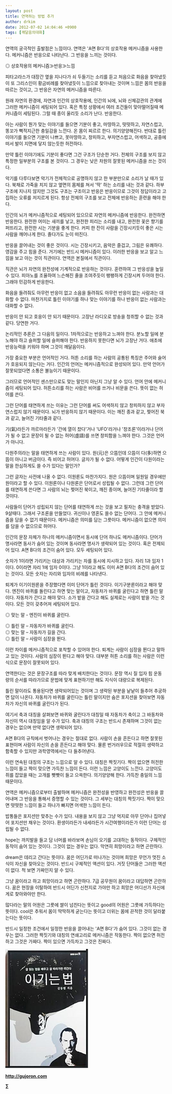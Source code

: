 ```yaml
---
layout: post
title: 연역하는 방법 추가
author: drkim
date: 2012-07-02 14:04:46 +0900
tags: [깨달음의대화]
---
```

연역의 궁극적인 출발점은 느낌이다. 연역은 'A면 B다'의 상호작용 메커니즘을 사용한다. 메커니즘은 반응으로 나타난다. 그 반응을 느끼는 것이다. 

◎ 상호작용의 메커니즘≫반응≫느낌 

피타고라스가 대장간 옆을 지나다가 쇠 두들기는 소리를 듣고 처음으로 화음을 찾아냈듯이 또 그리스인이 황금비례를 찾아냈듯이 느낌으로 찾아내는 것이며 느낌은 몸의 반응을 따르는 것이고, 그 반응은 자연의 메커니즘을 따른다. 

원래 자연의 환경에, 자연과 인간의 상호작용에, 인간의 뇌에, 뇌와 신체감관의 관계에 그러한 메커니즘이 세팅되어 있다. 혹은 특정 상황에서 여러 조건들이 맞아떨어질때 메커니즘이 세팅된다. 그럴 때 종이 울리듯 소리가 난다. 반응한다. 

아는 사람이 뭔가 맞는 이야기를 들으면 기분이 좋고, 마땅하고, 떳떳하고, 자연스럽고, 똥꼬가 뻑적지근한 충일감을 느낀다. 온 몸이 찌르르 한다. 의기양양해진다. 반대로 틀린 이야기를 들으면 기분이 나쁘고, 못마땅하고, 창피하고, 부자연스럽고, 어색하고, 공중에 떠서 발이 지면에 닿지 않는듯한 허전하다. 

만약 틀린 이야기에도 기분이 좋다면 그건 구조가 단순한 거다. 전체의 구조를 보지 않고 특정한 일부분의 구조를 본 것이다. 그 경우는 낮은 차원의 잘못된 메커니즘을 쓰는 것이다. 

악기를 다루다보면 악기가 전체적으로 공명하지 않고 한 부분만으로 소리가 날 때가 있다. 북채로 가죽을 치지 않고 옆면의 몸체를 쳐서 '딱' 하는 소리를 내는 것과 같다. 하부구조에 지나지 않지만 그것도 구조는 구조이고 반응은 반응이므로 그것이 정답이라고 고집하는 오류를 저지르게 된다. 항상 전체의 구조를 보고 전체에 반응하는 훈련을 해야 한다. 

인간의 뇌가 메커니즘적으로 세팅되어 있으므로 자연의 메커니즘에 반응한다. 완전하면 반응한다. 완전한 어미는 새끼를 낳고, 완전한 피리는 소리를 내고, 완전한 꽃은 향기를 퍼뜨리고, 완전한 시는 기분을 좋게 한다. 커피 한 잔이 사람을 긴장시키듯이 좋은 시는 사람을 깨어나게 한다. 졸다가도 눈이 떠진다. 

반응을 끌어내는 것이 좋은 것이다. 시는 긴장시키고, 음악은 즐겁고, 그림은 유쾌하다. 영감을 주고 힘을 준다. 거기에는 반드시 메커니즘이 있다. 이러한 반응을 보고 알고 느낌을 보고 아는 것이 직관이다. 연역은 본질에서 직관이다. 

직관은 뇌가 자연의 완전성에 기계적으로 반응하는 것이다. 훈련하여 그 반응성을 높일 수 있다. 피아노를 조율하여 느슨해진 줄을 조여주듯이 팽팽하게 긴장시켜 두어야 한다. 그래야 민감하게 반응한다. 

화음을 들려줘도 아무런 반응이 없고 소음을 들려줘도 아무런 반응이 없는 사람과는 대화할 수 없다. 마찬가지로 틀린 이야기를 하나 맞는 이야기를 하나 반응이 없는 사람과는 대화할 수 없다. 

반응이 안 되고 호응이 안 되기 때문이다. 고장난 라디오로 방송을 청취할 수 없는 것과 같다. 당연한 거다. 

논리적인 추론은 그 다음의 일이다. 1차적으로는 반응하고 느껴야 한다. 분노할 일에 분노해야 하고 슬퍼할 일에 슬퍼해야 한다. 반응하지 못한다면 뇌가 고장난 거다. 애초에 반응능력을 키워야 하며 그것이 깨달음이다. 

가장 중요한 부분은 언어적인 거다. 허튼 소리를 하는 사람의 공통된 특징은 주어와 술어가 호응되지 않는다는 거다. 인간의 언어는 메커니즘적으로 완성되어 있다. 만약 언어가 잘못되었다면 소통은 불능이기 때문이다. 

그러므로 언어적인 센스만으로도 맞는 말인지 아닌지 그냥 알 수 있다. 언어 안에 메커니즘이 세팅되어 있다. 허튼소리를 하는 사람은 비어를 쓰거나 비문을 쓴다. 뜻이 없는 허어를 쓴다. 

그런 단어를 태연하게 쓰는 이유는 그런 단어를 써도 어색하지 않고 창피하지 않고 부자연스럽지 않기 때문이다. 뇌가 반응하지 않기 때문이다. 이는 깨진 종과 같고, 찢어진 북과 같고, 늘어진 기타줄과 같다. 

기(氣)라든가 까르마라든가 '간에 열이 찼다'거나 'UFO'라거나 '창조론'이라거나 단어가 될 수 없고 문장이 될 수 없는 허어(虛語)를 쓰면 창피함을 느껴야 한다. 그것은 언어가 아니다. 

다원주의라는 말을 태연하게 쓰는 사람이 있다. 원(元)은 으뜸인데 으뜸이 다(多)하면 으뜸이 아니고 버금이다. 즉 비어고 허어다. 글자가 될 수 없다. 어떻게 인간이 다원이라는 말을 한심하게도 쓸 수가 있다는 말인가? 

그런 글자는 사전에 나올 수 없다. 이원론도 마찬가지다. 원은 으뜸이며 일원일 경우에만 원이라고 할 수 있다. 이원론이나 다원론은 단어로서 성립될 수 없다. 그런데 그런 단어를 태연하게 쓴다면 그 사람의 뇌는 찢어진 북이고, 깨진 종이며, 늘어진 기타줄이라 할 것이다. 

사람들이 단어가 성립되지 않는 단어를 태연하게 쓰는 것을 보고 필자는 충격을 받았다. 9살때다. 그래서 구조론을 만들었다. 귀신이나 영혼도 쓸수 없는 단어다. 그 안에 메커니즘을 담을 수 없기 때문이다. 메커니즘은 의미를 담는 그릇이다. 메커니즘이 없으면 의미를 담을 수 없으므로 허어다. 

인간의 문장 자체가 하나의 메커니즘이면서 동시에 단어 하나도 메커니즘이다. 단어가 명사라면 동사가 숨어 있는 것이며 동사라면 명사가 생략되어 있는 것이다. 혹은 전제되어 있다. A면 B다의 조건이 숨어 있다. 모두 세팅되어 있다. 

숫자가 1이라면 가리키는 대상과 가리키는 자를 동시에 지시하고 있다. 자리 1과 임자 1이다. 0이라면 자리 1에 임자 0이다. 그냥 1이라고 해도 이미 A면 B다의 조건이 숨어 있는 것이다. 모든 숫자는 자리와 임자의 비례를 나타낸다. 

퇴계가 이기이원론을 주장했다면 이미 단어가 틀린 것이다. 이기구분론이라고 해야 맞다. 엔진이 바퀴를 돌린다고 하면 맞는 말이고, 자동차가 바퀴를 굴린다고 하면 틀린 말이다. 자동차가 간다고 해야 맞다. 소가 밭을 간다고 해도 실제로는 사람이 밭을 가는 것이다. 모든 것이 갖추어져 세팅되어 있다. 

◎ 맞는 말 - 엔진이 바퀴를 굴린다.

  
◎ 틀린 말 – 자동차가 바퀴를 굴린다.  
◎ 맞는 말 – 자동차가 길을 간다.  
◎ 틀린 말 – 사람이 심장을 뛴다. 

이런 차이를 메커니즘적으로 포착할 수 있어야 한다. 퇴계는 사람이 심장을 뛴다고 말하고 있는 것이다. 사람의 심장이 뛴다고 해야 맞다. 대부분 허튼 소리를 하는 사람은 이런 식으로 문장이 잘못되어 있다. 

연역한다는 것은 문장구조를 따라 맞게 배치한다는 것이다. 문장 역시 질 입자 힘 운동 량의 순서를 따라가므로 문법에 맞게 표현하기만 해도 지식이 대량으로 복제된다. 

틀린 말이라도 통용된다면 생략되어있는 것이며 그 생략된 부분을 낱낱이 들추어 추궁하면 답이 나온다. 자동차가 바퀴를 굴린다는 틀린 말이지만 숨은 포지션을 찾아보면 자동차가 자신의 바퀴를 굴린다가 된다. 

여기서 축과 대칭을 살펴보면 바퀴와 굴린다가 대칭일 때 자동차가 축이고 그 바동차와 자신이 역시 대칭임을 알 수가 있다. 축과 대칭의 구조는 반드시 존재하며 그것이 없는 경우는 없으며 만약 없다면 생략되어 있다. 

A면 B다의 규칙에서 벗어나는 경우는 절대로 없다. 사람이 손을 흔든다고 하면 잘못된 표현이며 사람이 자신의 손을 흔든다고 해야 맞다. 물론 번거러우므로 적절히 생략하고 함축할 수 있지만 과학영역에서는 다 들추어낸다. 

이런 연속된 대칭의 구조는 느낌으로 알 수 있다. 대칭은 짝짓기다. 짝이 없으면 허전한 느낌이 들고 짝이 맞으면 가득찬 느낌이 든다. 이런 느낌은 고양이도 느낀다. 고양이도 쥐를 잡았을 때는 고개를 빳빳이 들고 으쓱한다. 의기양양해 한다. 가득찬 충일의 느낌 때문이다. 

연역은 메커니즘으로부터 출발하며 메커니즘은 완전성을 반영하고 완전성은 반응을 끌어내며 그 반응을 통해서 증명할 수 있는 것이다. 그 세부는 대칭의 짝짓기다. 짝이 맞으면 떳떳한 느낌이 들고 하나가 빠지면 어색한 느낌이 든다. 

밥통들은 포지션만 맞추는 수가 있다. 내용을 보지 않고 그냥 억지로 아무 단어나 집어넣어 포지션만 채우는 것이다. 환생이라든가 내세라든가 시간여행이라든가 이런 단어는 성립될 수 없다. 

hope는 까치발을 들고 담 너머를 바라보며 손님이 오기를 고대하는 동작이다. 구체적인 동작이 숨어 있는 것이다. 그것이 없는 경우는 없다. 막연히 희망이라고 하면 곤란하다. 

dream은 데리고 간다는 뜻이다. 꿈은 어딘가로 떠나가는 것이며 희망은 무언가 멋진 소식이 자신을 찾아오는 것이다. 반드시 구체적인 액션이 있다. 거짓 단어들은 그러한 액션이 없다. 척 보면 가짜인지 알 수 있다. 

그냥 꿈이라고 하고 희망이라고 하면 곤란하다. 7급 공무원이 꿈이라고 대답하면 곤란하다. 꿈은 현장을 이탈하여 반드시 어딘가 신천지로 가야만 하고 희망은 어디선가 자신에게로 찾아와야만 한다. 

많다라는 말의 어원은 그릇에 쌀이 넘친다는 뜻이고 good의 어원은 그릇에 가득하다는 뜻이다. cool은 추워서 몸이 딱딱하게 굳는다는 뜻이고 더위는 몸에 끈적한 것이 달라붙는다는 뜻이다. 

반드시 일정한 조건에서 일정한 반응을 끌어내는 'A면 B다'가 숨어 있다. 그것이 없는 경우는 없다. 그러한 짝짓기와 대칭의 연쇄고리로 메커니즘은 작동한다. 짝이 없으면 허전하고 그것은 가짜다. 짝이 있으면 가득차고 그것은 진짜다. 





![](/files/attach/images/199/290/248/123456.JPG)







**http://gujoron.com** 


**∑**
